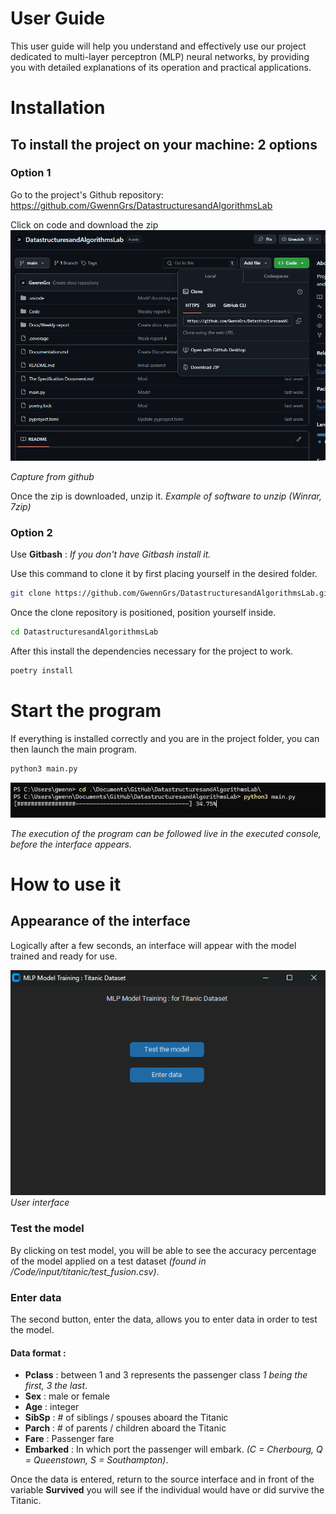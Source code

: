 # User Guide
This user guide will help you understand and effectively use our project dedicated to multi-layer perceptron (MLP) neural networks, by providing you with detailed explanations of its operation and practical applications.

# Installation
## To install the project on your machine: 2 options

### Option 1
Go to the project's Github repository: https://github.com/GwennGrs/DatastructuresandAlgorithmsLab

Click on code and download the zip
![alt text](images/zipinstall.png)

*Capture from github*

Once the zip is downloaded, unzip it. _Example of software to unzip (Winrar, 7zip)_

### Option 2 
Use **Gitbash** :
_If you don't have Gitbash install it._

Use this command to clone it by first placing yourself in the desired folder.

```bash
git clone https://github.com/GwennGrs/DatastructuresandAlgorithmsLab.git 
```

Once the clone repository is positioned, position yourself inside.

```bash
cd DatastructuresandAlgorithmsLab
```
After this install the dependencies necessary for the project to work.

```bash 
poetry install
```

# Start the program
If everything is installed correctly and you are in the project folder, you can then launch the main program.

```bash
python3 main.py
```
![alt text](images/executionmain.png)

_The execution of the program can be followed live in the executed console, before the interface appears._

# How to use it
## Appearance of the interface
Logically after a few seconds, an interface will appear with the model trained and ready for use.

![alt text](images/interface.png)
_User interface_

### Test the model 
By clicking on test model, you will be able to see the accuracy percentage of the model applied on a test dataset _(found in /Code/input/titanic/test_fusion.csv)_.

### Enter data
The second button, enter the data, allows you to enter data in order to test the model.

#### Data format :
- **Pclass** : between 1 and 3 represents the passenger class _1 being the first, 3 the last_.
- **Sex** : male or female
- **Age** : integer
- **SibSp** : # of siblings / spouses aboard the Titanic
- **Parch** : # of parents / children aboard the Titanic
- **Fare** : Passenger fare
- **Embarked** : In which port the passenger will embark. _(C = Cherbourg, Q = Queenstown, S = Southampton)_.

Once the data is entered, return to the source interface and in front of the variable **Survived** you will see if the individual would have or did survive the Titanic.